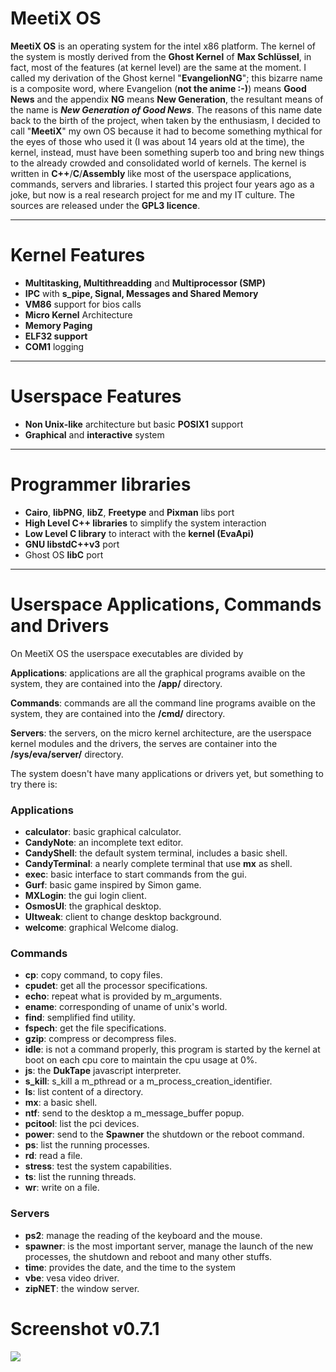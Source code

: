 # MeetiX OS

**MeetiX OS** is an operating system for the intel x86 platform. The kernel of the system is mostly derived from the
**Ghost Kernel** of **Max Schlüssel**, in fact, most of the features (at kernel level) are the same at the moment. I
called my derivation of the Ghost kernel "**EvangelionNG**"; this bizarre name is a composite word,
where Evangelion (**not the anime :-)**) means **Good News**
and the appendix **NG** means **New Generation**,
the resultant means of the name is ***New Generation of Good News***.
The reasons of this name date back to the birth of the project, when taken by the enthusiasm, I decided to call
"**MeetiX**" my own OS because it had to become something mythical for the eyes of those who used it
(I was about 14 years old at the time),
the kernel, instead, must have been something superb too and bring new things to the already crowded
and consolidated world of kernels. The kernel is written in **C++**/**C**/**Assembly** like most of the userspace
applications, commands, servers and libraries. I started this project four years ago as a joke, but now is a real
research project for me and my IT culture. The sources are released under the **GPL3 licence**.
****

# Kernel Features

- **Multitasking, Multithreadding** and **Multiprocessor (SMP)**
- **IPC** with **s_pipe, Signal, Messages and Shared Memory**
- **VM86** support for bios calls
- **Micro Kernel** Architecture
- **Memory Paging**
- **ELF32 support**
- **COM1** logging

****

# Userspace Features

- **Non Unix-like** architecture but basic **POSIX1** support
- **Graphical** and **interactive** system

****

# Programmer libraries

- **Cairo**, **libPNG**, **libZ**, **Freetype** and **Pixman** libs port
- **High Level C++ libraries** to simplify the system interaction
- **Low Level C library** to interact with the **kernel (EvaApi)**
- **GNU libstdC++v3** port
- Ghost OS **libC** port

****

# Userspace Applications, Commands and Drivers

On MeetiX OS the userspace executables are divided by

**Applications**: applications are all the graphical programs avaible on the system, they are contained into the
**/app/** directory.

**Commands**: commands are all the command line programs avaible on the system, they are contained into the **/cmd/**
directory.

**Servers**: the servers, on the micro kernel architecture, are the userspace kernel modules and the drivers, the serves
are container into the **/sys/eva/server/** directory.

The system doesn't have many applications or drivers yet, but something to try there is:

### Applications

- **calculator**: basic graphical calculator.
- **CandyNote**: an incomplete text editor.
- **CandyShell**: the default system terminal, includes a basic shell.
- **CandyTerminal**: a nearly complete terminal that use **mx** as shell.
- **exec**: basic interface to start commands from the gui.
- **Gurf**: basic game inspired by Simon game.
- **MXLogin**: the gui login client.
- **OsmosUI**: the graphical desktop.
- **UItweak**: client to change desktop background.
- **welcome**: graphical Welcome dialog.

### Commands

- **cp**: copy command, to copy files.
- **cpudet**: get all the processor specifications.
- **echo**: repeat what is provided by m_arguments.
- **ename**: corresponding of uname of unix's world.
- **find**: semplified find utility.
- **fspech**: get the file specifications.
- **gzip**: compress or decompress files.
- **idle**: is not a command properly, this program is started by the kernel at boot on each cpu core to maintain the cpu usage at 0%.
- **js**: the **DukTape** javascript interpreter.
- **s_kill**: s_kill a m_pthread or a m_process_creation_identifier.
- **ls**: list content of a directory.
- **mx**: a basic shell.
- **ntf**: send to the desktop a m_message_buffer popup.
- **pcitool**: list the pci devices.
- **power**: send to the **Spawner** the shutdown or the reboot command.
- **ps**: list the running processes.
- **rd**: read a file.
- **stress**: test the system capabilities.
- **ts**: list the running threads.
- **wr**: write on a file.

### Servers

- **ps2**:     manage the reading of the keyboard and the mouse.
- **spawner**: is the most important server, manage the launch of the new processes, the shutdown and reboot and many
  other stuffs.
- **time**:    provides the date, and the time to the system
- **vbe**:     vesa video driver.
- **zipNET**:  the window server.

# Screenshot v0.7.1

<img src="http://www.meetixos.org/wp-content/uploads/2017/11/Screenshot_20171023_171358-768x577.png">
